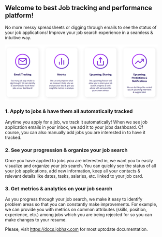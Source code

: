 ## Welcome to best Job tracking and performance platform!

No more messy spreadsheets or digging through emails to see the status of your job applications!
Improve your job search experience in a seamless & intuitive way.

![](/assets/images/0_0.png)

### 1. Apply to jobs & have them all automatically tracked
Anytime you apply for a job, we track it automatically! When we see job application emails in your inbox, we add it to your jobs dashboard. Of course, you can also manually add jobs you are interested in to have it tracked.

### 2. See your progression & organize your job search
Once you have applied to jobs you are interested in, we want you to easily visualize and organize your job search. You can quickly see the status of all your job applications, add new information, keep all your contacts & relevant details like dates, tasks, salaries, etc. linked to your job card.

### 3. Get metrics & analytics on your job search
As you progress through your job search, we make it easy to identify problem areas so that you can constantly make improvements. For example, we can provide you with metrics on common attributes (skills, position, experience, etc.) among jobs which you are being rejected for so you can make changes to your resume.

Please, visit https://docs.jobhax.com for most uptodate documentation.
